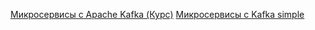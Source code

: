 [Микросервисы с Apache Kafka (Курс)](https://www.youtube.com/watch?v=A3ed6nayNcw)
[Микросервисы с Kafka simple](https://www.youtube.com/watch?v=lxTDkejd6xo)